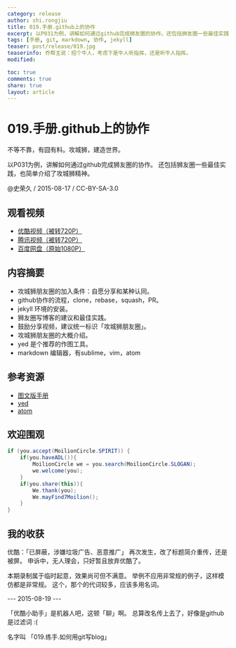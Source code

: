 ```yaml
---
category: release
author: shi.rongjiu
title: 019.手册.github上的协作
excerpt: 以P031为例，讲解如何通过github完成狮友圈的协作。还包括狮友圈一些最佳实践，也简单介绍了攻城狮精神。
tags: [手册, git, markdown, 协作, jekyll]
teaser: post/release/019.jpg
teaserinfo: 乔帮主说：招个牛人，考虑下是牛人听指挥，还是听牛人指挥。
modified:

toc: true
comments: true
share: true
layout: article
---
```


# 019.手册.github上的协作

不等不靠，有囧有料。攻城狮，建造世界。  

以P031为例，讲解如何通过github完成狮友圈的协作。
还包括狮友圈一些最佳实践，也简单介绍了攻城狮精神。

@史荣久 / 2015-08-17 / CC-BY-SA-3.0  

## 观看视频

  * [优酷视频（被转720P）](http://v.youku.com/v_show/id_XMTMxNDAwNjM0NA==.html)
  * [腾讯视频（被转720P）](http://v.qq.com/x/page/a01627jat5b.html)
  * [百度网盘（原始1080P）](http://pan.baidu.com/s/1skPBRxb)

## 内容摘要

  * 攻城狮朋友圈的加入条件：自愿分享和某种认同。
  * github协作的流程，clone，rebase，squash，PR。
  * jekyll 环境的安装。
  * 狮友圈写博客的建议和最佳实践。
  * 鼓励分享视频，建议统一标识「攻城狮朋友圈」。
  * 攻城狮朋友圈的大概介绍。
  * yed 是个推荐的作图工具。
  * markdown 编辑器，有sublime，vim，atom

## 参考资源

  * [图文版手册](http://www.moilioncircle.com/publish/031.help.cooperate-github-jellky.html)
  * [yed](http://www.yworks.com/en/products/yfiles/yed/)
  * [atom](https://atom.io)

## 欢迎围观

``` java
if (you.accept(MoilionCircle.SPIRIT)) {
    if(you.haveADL()){
        MoilionCircle we = you.search(MoilionCircle.SLOGAN);
        we.welcome(you);
    }
    if(you.share(this)){
        We.thank(you);
        We.mayFind7Moilion();
    }
}
```

## 我的收获

优酷：「已屏蔽，涉嫌垃圾广告、恶意推广」
再次发生，改了标题简介重传，还是被屏。
申诉中，无人理会，只好暂且放弃优酷了。

本期录制属于临时起意，效果尚可但不满意。
举例不应用非常规的例子，这样模仿都是非常规。
这个，那个的代词较多，应该多用名词。

--- 2015-08-19 ---

「优酷小助手」是机器人吧，这顿「聊」啊。
总算改名传上去了，好像是github是过滤词 :(

名字叫 「019.练手.如何用git写blog」